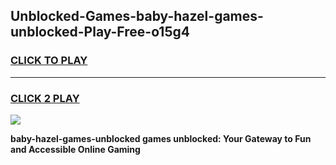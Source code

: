 
## Unblocked-Games-baby-hazel-games-unblocked-Play-Free-o15g4
<h3>
<a href="https://premium76.site?title=baby-hazel-games-unblocked&ref=18A1">CLICK TO PLAY</a></h3>
<hr>

<h3>
<a href="https://premium76.site?title=baby-hazel-games-unblocked&ref=18A1">CLICK 2 PLAY</a>
  
</h3>

<a href="https://premium76.site?title=baby-hazel-games-unblocked&ref=18A1"><img src="https://clearcache.store/games.png"></a>


**baby-hazel-games-unblocked games unblocked: Your Gateway to Fun and Accessible Online Gaming**
